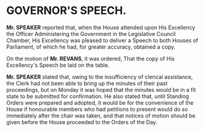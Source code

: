 # GOVERNOR'S SPEECH.

**Mr. SPEAKER** reported that, when the House attended upon His Excellency the Officer Administering the Government in the Legislative Council Chamber, His Excellency was pleased to deliver a Speech to both Houses of Parliament, of which he had, for greater accuracy, obtained a copy.

On the motion of **Mr. REVANS**, it was ordered, That the copy of His Excellency's Speech be laid on the table.

**Mr. SPEAKER** stated that, owing to the insufficiency of clerical assistance, the Clerk had not been able to bring up the minutes of their past proceedings, but on Monday it was hoped that the minutes would be in a fit state to be submitted for confirmation. He also stated that, until Standing Orders were prepared and adopted, it would be for the convenience of the House if honourable members who had petitions to present would do so immediately after the chair was taken, and that notices of motion should be given before the House proceeded to the Orders of the Day.